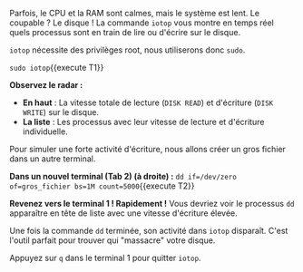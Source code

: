 Parfois, le CPU et la RAM sont calmes, mais le système est lent. Le coupable ? Le disque ! La commande `iotop` vous montre en temps réel quels processus sont en train de lire ou d'écrire sur le disque.

`iotop` nécessite des privilèges root, nous utiliserons donc `sudo`.

`sudo iotop`{{execute T1}}

**Observez le radar :**
-   **En haut** : La vitesse totale de lecture (`DISK READ`) et d'écriture (`DISK WRITE`) sur le disque.
-   **La liste** : Les processus avec leur vitesse de lecture et d'écriture individuelle.

Pour simuler une forte activité d'écriture, nous allons créer un gros fichier dans un autre terminal.

**Dans un nouvel terminal (Tab 2) (à droite) :**
`dd if=/dev/zero of=gros_fichier bs=1M count=5000`{{execute T2}}

**Revenez vers le terminal 1 ! Rapidement !** Vous devriez voir le processus `dd` apparaître en tête de liste avec une vitesse d'écriture élevée.

Une fois la commande `dd` terminée, son activité dans `iotop` disparaît. C'est l'outil parfait pour trouver qui "massacre" votre disque.

Appuyez sur `q` dans le terminal 1 pour quitter `iotop`.